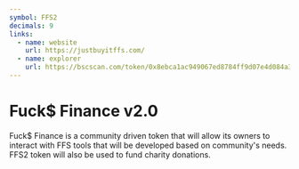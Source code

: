 ```yaml
---
symbol: FFS2
decimals: 9
links:
  - name: website
    url: https://justbuyitffs.com/
  - name: explorer
    url: https://bscscan.com/token/0x8ebca1ac949067ed8784ff9d07e4d084a3d82636
---
```


# Fuck$ Finance v2.0

Fuck$ Finance is a community driven token that will allow its owners to interact with FFS tools that will be developed based on community's needs. FFS2 token will also be used to fund charity donations.
